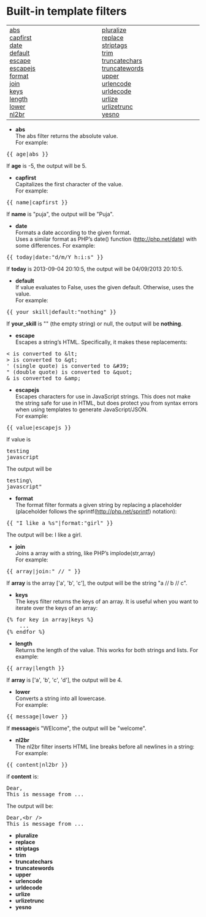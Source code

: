 Built-in template filters
===
<table width="100%" >
  <tr>
    <td width="400">
      <a href="#abs">abs</a><br />
      <a href="#capfirst">capfirst</a><br />
      <a href="#date">date</a><br />
      <a href="#default">default</a><br />
      <a href="#escape">escape</a><br />
      <a href="#escapejs">escapejs</a><br />
      <a href="#format">format</a><br />
      <a href="#join">join</a><br />
      <a href="#keys">keys</a><br />
      <a href="#length">length</a><br />
      <a href="#lower">lower</a><br />
      <a href="#nl2br">nl2br</a><br />
  </td>
    <td width="400">
      <a href="#pluralize">pluralize</a><br />
      <a href="#replace">replace</a><br />
      <a href="#striptags">striptags</a><br />
      <a href="#trim">trim</a><br />
      <a href="#truncatechars">truncatechars</a><br />
      <a href="#truncatewords">truncatewords</a><br />
      <a href="#upper">upper</a><br />
      <a href="#urlencode">urlencode</a><br />
      <a href="#urldecode">urldecode</a><br />
      <a href="#urlize">urlize</a><br />
      <a href="#urlizetrunc">urlizetrunc</a><br />
      <a href="#yesno">yesno</a><br />
    </td>
  </tr>
</table>

- <strong><a name="abs">abs</a></strong><br />
The abs filter returns the absolute value.<br />
For example:
<pre>{{ age|abs }}</pre>
If <strong>age</strong> is -5, the output will be 5.

- <strong><a name="capfirst">capfirst</a></strong><br />
Capitalizes the first character of the value.<br />
For example:
<pre>{{ name|capfirst }}</pre>
If <strong>name</strong> is "puja", the output will be "Puja".

- <strong><a name="date">date</a></strong><br />
Formats a date according to the given format.<br />
Uses a similar format as PHP’s date() function (http://php.net/date) with some differences.
For example:
<pre>{{ today|date:"d/m/Y h:i:s" }}</pre>
If <strong>today</strong> is 2013-09-04 20:10:5, the output will be 04/09/2013 20:10:5.

- <strong><a name="default">default</a></strong><br />
If value evaluates to False, uses the given default. Otherwise, uses the value.<br />
For example:
<pre>{{ your_skill|default:"nothing" }}</pre>
If <strong>your_skill</strong> is "" (the empty string) or null, the output will be <strong>nothing</strong>.

- <strong><a name="escape">escape</a></strong><br />
Escapes a string’s HTML. Specifically, it makes these replacements:
<pre>
&lt; is converted to &amp;lt;
&gt; is converted to &amp;gt;
&#39; (single quote) is converted to &amp;#39;
&quot; (double quote) is converted to &amp;quot;
&amp; is converted to &amp;amp;
</pre>

- <strong><a name="escapejs">escapejs</a></strong><br />
Escapes characters for use in JavaScript strings. This does not make the string safe for use in HTML, but does protect you from syntax errors when using templates to generate JavaScript/JSON.<br />
For example:
<pre>{{ value|escapejs }}</pre>
If value is 
<pre>testing
javascript </pre>The output will be 
<pre>testing\
javascript"</pre>

- <strong><a name="format">format</a></strong><br />
The format filter formats a given string by replacing a placeholder (placeholder follows the sprintf(http://php.net/sprintf) notation):
<pre>{{ "I like a %s"|format:"girl" }}</pre>
The output will be: I like a girl.

- <strong><a name="join">join</a></strong><br />
Joins a array with a string, like PHP’s implode(str,array)<br />
For example:
<pre>{{ array|join:" // " }}</pre>
If <strong>array</strong> is the array ['a', 'b', 'c'], the output will be the string "a // b // c".

- <strong><a name="keys">keys</a></strong><br />
The keys filter returns the keys of an array. It is useful when you want to iterate over the keys of an array:
<pre>
{% for key in array|keys %}
    ...
{% endfor %}</pre>

- <strong><a name="length">length</a></strong><br />
Returns the length of the value. This works for both strings and lists.
For example:
<pre>{{ array|length }}</pre>
If <strong>array</strong> is ['a', 'b', 'c', 'd'], the output will be 4.

- <strong><a name="lower">lower</a></strong><br />
Converts a string into all lowercase.<br />
For example:
<pre>{{ message|lower }}</pre>
If <strong>message</strong>is "WElcome", the output will be "welcome".

- <strong><a name="nl2br">nl2br</a></strong><br />
The nl2br filter inserts HTML line breaks before all newlines in a string:
For example:
<pre>{{ content|nl2br }}</pre>
if <strong>content</strong> is:
<pre>Dear,
This is message from ...</pre>
The output will be:
<pre>Dear,&lt;br /&gt;
This is message from ...</pre>

- <strong><a name="pluralize">pluralize</a></strong><br />
- <strong><a name="replace">replace</a></strong><br />
- <strong><a name="striptags">striptags</a></strong><br />
- <strong><a name="trim">trim</a></strong><br />
- <strong><a name="truncatechars">truncatechars</a></strong><br />
- <strong><a name="truncatewords">truncatewords</a></strong><br />
- <strong><a name="upper">upper</a></strong><br />
- <strong><a name="urlencode">urlencode</a></strong><br />
- <strong><a name="urldecode">urldecode</a></strong><br />
- <strong><a name="urlize">urlize</a></strong><br />
- <strong><a name="urlizetrunc">urlizetrunc</a></strong><br />
- <strong><a name="yesno">yesno</a></strong><br />




